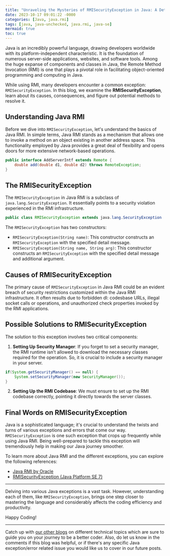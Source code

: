 ```yaml
---
title: "Unraveling the Mysteries of RMISecurityException in Java: A Detailed Exploration"
date: 2023-10-17 09:01:22 -0000
categories: [Java, java.rmi]
tags: [java, java-unchecked, java.rmi, java-se]
mermaid: true
toc: true
---
```



Java is an incredibly powerful language, drawing developers worldwide with its platform-independent characteristic. It is the foundation of numerous server-side applications, websites, and software tools. Among the huge expanse of components and classes in Java, the Remote Method Invocation (RMI) is one that plays a pivotal role in facilitating object-oriented programming and computing in Java.

While using RMI, many developers encounter a common exception: `RMISecurityException`. In this blog, we examine the **RMISecurityException**, learn about its causes, consequences, and figure out potential methods to resolve it.

## Understanding Java RMI

Before we dive into `RMISecurityException`, let's understand the basics of Java RMI. In simple terms, Java RMI stands as a mechanism that allows one to invoke a method on an object existing in another address space. This functionality employed by Java provides a great deal of flexibility and opens doors for more extensive network-based operations.

```java
public interface AddServerIntf extends Remote {
    double add(double d1, double d2) throws RemoteException;
}
```

## The RMISecurityException 

The `RMISecurityException` in Java RMI is a subclass of `java.lang.SecurityException`. It essentially points to a security violation experienced in the RMI infrastructure.

```java
public class RMISecurityException extends java.lang.SecurityException
```

The `RMISecurityException` has two constructors:

- `RMISecurityException(String name)`: This constructor constructs an `RMISecurityException` with the specified detail message.
- `RMISecurityException(String name, String arg)`: This constructor constructs an `RMISecurityException` with the specified detail message and additional argument.

## Causes of RMISecurityException

The primary cause of `RMISecurityException` in Java RMI could be an evident breach of security restrictions customized within the Java RMI infrastructure. It often results due to forbidden dl: codesbase URLs, illegal socket calls or operations, and unauthorized check properties invoked by the RMI applications.

## Possible Solutions to RMISecurityException

The solution to this exception involves two critical components:

1. **Setting Up Security Manager**: If you forget to set a security manager, the RMI runtime isn’t allowed to download the necessary classes required for the operation. So, it is crucial to include a security manager in your server.
   
```java
if(System.getSecurityManager() == null) {
    System.setSecurityManager(new SecurityManager());
}
```

2. **Setting Up the RMI Codebase**: We must ensure to set up the RMI codebase correctly, pointing it directly towards the server classes. 

## Final Words on RMISecurityException

Java is a sophisticated language; it's crucial to understand the twists and turns of various exceptions and errors that come our way. `RMISecurityException` is one such exception that crops up frequently while using Java RMI. Being well-prepared to tackle this exception will tremendously help in making our Java journey smoother.

To learn more about Java RMI and the different exceptions, you can explore the following references:
- [Java RMI by Oracle](https://docs.oracle.com/javase/7/docs/technotes/guides/rmi/)
- [RMISecurityException (Java Platform SE 7)](https://docs.oracle.com/javase/7/docs/api/java/rmi/RMISecurityException.html)

---

Delving into various Java exceptions is a vast task. However, understanding each of them, like `RMISecurityException`, brings one step closer to mastering the language and considerably affects the coding efficiency and productivity.

Happy Coding!

---

Catch up with [our other blogs](https://assistant.github.io) on different technical topics which are sure to guide you on your journey to be a better coder. Also, do let us know in the comments if this blog was helpful, or if there's any specific Java exception/error related issue you would like us to cover in our future posts.